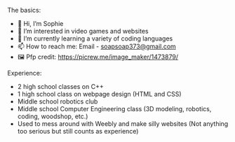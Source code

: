The basics:

- 👋 Hi, I’m Sophie
- 👀 I’m interested in video games and websites
- 🌱 I’m currently learning a variety of coding languages
- 📫 How to reach me: Email - soapsoap373@gmail.com
- 🖼️ Pfp credit: https://picrew.me/image_maker/1473879/

Experience:

- 2 high school classes on C++
- 1 high school class on webpage design (HTML and CSS)
- Middle school robotics club
- Middle school Computer Engineering class (3D modeling, robotics, coding, woodshop, etc.)
- Used to mess around with Weebly and make silly websites (Not anything too serious but still counts as experience)

<!---
Soap-Man/Soap-Man is a ✨ special ✨ repository because its `README.md` (this file) appears on your GitHub profile.
You can click the Preview link to take a look at your changes.
--->
